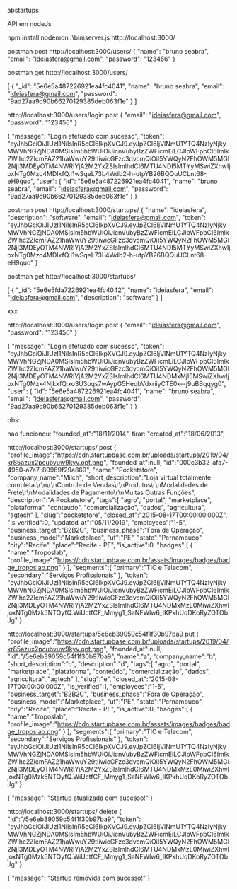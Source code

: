 abstartups

API em nodeJs

npm install nodemon .\bin\server.js
http://localhost:3000/

postman
post
http://localhost:3000/users/
{ "name": "bruno seabra", "email": "ideiasfera@gmail.com", "password": "123456" }

postman
get
http://localhost:3000/users/

[ { "_id": "5e6e5a487226921ea4fc4041", "name": "bruno seabra", "email": "ideiasfera@gmail.com", "password": "9ad27aa9c90b66270129385deb063f1e" } ]

http://localhost:3000/users/login
post
{ "email": "ideiasfera@gmail.com", "password": "123456" }

{ "message": "Login efetuado com sucesso", "token": "eyJhbGciOiJIUzI1NiIsInR5cCI6IkpXVCJ9.eyJpZCI6IjVlNmU1YTQ4NzIyNjkyMWVhNGZjNDA0MSIsIm5hbWUiOiJicnVubyBzZWFicmEiLCJlbWFpbCI6ImlkZWlhc2ZlcmFAZ21haWwuY29tIiwicGFzc3dvcmQiOiI5YWQyN2FhOWM5MGI2NjI3MDEyOTM4NWRlYjA2M2YxZSIsImlhdCI6MTU4NDI5MTYyMSwiZXhwIjoxNTg0Mzc4MDIxfQ.I1wSqeL73L4Wdb2-h-utpYB26BQQuUCLnt68-eH9quo", "user": { "id": "5e6e5a487226921ea4fc4041", "name": "bruno seabra", "email": "ideiasfera@gmail.com", "password": "9ad27aa9c90b66270129385deb063f1e" } }

postman
post
http://localhost:3000/startups/
{ "name": "ideiasfera", "description": "software", "email": "ideiasfera@gmail.com", "token": "eyJhbGciOiJIUzI1NiIsInR5cCI6IkpXVCJ9.eyJpZCI6IjVlNmU1YTQ4NzIyNjkyMWVhNGZjNDA0MSIsIm5hbWUiOiJicnVubyBzZWFicmEiLCJlbWFpbCI6ImlkZWlhc2ZlcmFAZ21haWwuY29tIiwicGFzc3dvcmQiOiI5YWQyN2FhOWM5MGI2NjI3MDEyOTM4NWRlYjA2M2YxZSIsImlhdCI6MTU4NDI5MTYyMSwiZXhwIjoxNTg0Mzc4MDIxfQ.I1wSqeL73L4Wdb2-h-utpYB26BQQuUCLnt68-eH9quo" }

postman
get
http://localhost:3000/startups/

[ { "_id": "5e6e5fda7226921ea4fc4042", "name": "ideiasfera", "email": "ideiasfera@gmail.com", "description": "software" } ]

xxx

http://localhost:3000/users/login
post
{ "email": "ideiasfera@gmail.com", "password": "123456" }

{
    "message": "Login efetuado com sucesso",
    "token": "eyJhbGciOiJIUzI1NiIsInR5cCI6IkpXVCJ9.eyJpZCI6IjVlNmU1YTQ4NzIyNjkyMWVhNGZjNDA0MSIsIm5hbWUiOiJicnVubyBzZWFicmEiLCJlbWFpbCI6ImlkZWlhc2ZlcmFAZ21haWwuY29tIiwicGFzc3dvcmQiOiI5YWQyN2FhOWM5MGI2NjI3MDEyOTM4NWRlYjA2M2YxZSIsImlhdCI6MTU4NDMxMjI5MSwiZXhwIjoxNTg0Mzk4NjkxfQ.xo3U3oqs7wAypG5HeqbVdxriiyCTE0k--j9uBBqqyg0",
    "user": {
        "id": "5e6e5a487226921ea4fc4041",
        "name": "bruno seabra",
        "email": "ideiasfera@gmail.com",
        "password": "9ad27aa9c90b66270129385deb063f1e"
    }
}

obs:

nao funcionou: "founded_at":"18/11/2014",
tirar: "created_at":"18/06/2013",

http://localhost:3000/startups/
post
{
    "profile_image":"https://cdn.startupbase.com.br/uploads/startups/2019/04/kr85azux2pcubvuw9kyv.opt.png",
    "founded_at":null,
    "id":"000c3b32-afa7-4950-a7e7-80969f29a869",
    "name":"Pocketstore",
    "company_name":"Milch",
    "short_description":"Loja virtual totalmente completa.\r\n\r\nControle de Vendas\r\nProdutos\r\nModalidades de Frete\r\nModalidades de Pagamento\r\nMuitas Outras Funções",
    "description":"A Pocketstore",
    "tags":[
        "agro",
        "portal",
        "marketplace",
        "plataforma",
        "conteúdo",
        "comercialização",
        "dados",
        "agricultura",
        "agtech"
    ],
    "slug":"pocketstore",
    "closed_at":"2015-08-17T00:00:00.000Z",
    "is_verified":0,
    "updated_at":"05/11/2019",
    "employees":"1-5",
    "business_target":"B2B2C",
    "business_phase":"Fora de Operação",
    "business_model":"Marketplace",
    "uf":"PE",
    "state":"Pernambuco",
    "city":"Recife",
    "place":"Recife - PE",
    "is_active":0,
    "badges":[
    {
        "name":"Troposlab",
        "profile_image":"https://cdn.startupbase.com.br/assets/images/badges/badge_troposlab.png"
    }
    ],
    "segments":{
        "primary":"TIC e Telecom",
        "secondary":"Serviços Profissionais"
    },
    "token": "eyJhbGciOiJIUzI1NiIsInR5cCI6IkpXVCJ9.eyJpZCI6IjVlNmU1YTQ4NzIyNjkyMWVhNGZjNDA0MSIsIm5hbWUiOiJicnVubyBzZWFicmEiLCJlbWFpbCI6ImlkZWlhc2ZlcmFAZ21haWwuY29tIiwicGFzc3dvcmQiOiI5YWQyN2FhOWM5MGI2NjI3MDEyOTM4NWRlYjA2M2YxZSIsImlhdCI6MTU4NDMxMzE0MiwiZXhwIjoxNTg0Mzk5NTQyfQ.WiUctfCF_Mmyg1_SaNFWlw6_IKPkhUqDKoRyZOTObJg"
}


http://localhost:3000/startups/5e6eb39059c54f1f30b97ba9
put
{
    "profile_image":"https://cdn.startupbase.com.br/uploads/startups/2019/04/kr85azux2pcubvuw9kyv.opt.png",
    "founded_at":null,
    "id":"/5e6eb39059c54f1f30b97ba9",
    "name":"a",
    "company_name":"b",
    "short_description":"c",
    "description":"d",
    "tags":[
        "agro",
        "portal",
        "marketplace",
        "plataforma",
        "conteúdo",
        "comercialização",
        "dados",
        "agricultura",
        "agtech"
    ],
    "slug":"e",
    "closed_at":"2015-08-17T00:00:00.000Z",
    "is_verified":1,
    "employees":"1-5",
    "business_target":"B2B2C",
    "business_phase":"Fora de Operação",
    "business_model":"Marketplace",
    "uf":"PE",
    "state":"Pernambuco",
    "city":"Recife",
    "place":"Recife - PE",
    "is_active":0,
    "badges":[
    {
        "name":"Troposlab",
        "profile_image":"https://cdn.startupbase.com.br/assets/images/badges/badge_troposlab.png"
    }
    ],
    "segments":{
        "primary":"TIC e Telecom",
        "secondary":"Serviços Profissionais"
    },
    "token": "eyJhbGciOiJIUzI1NiIsInR5cCI6IkpXVCJ9.eyJpZCI6IjVlNmU1YTQ4NzIyNjkyMWVhNGZjNDA0MSIsIm5hbWUiOiJicnVubyBzZWFicmEiLCJlbWFpbCI6ImlkZWlhc2ZlcmFAZ21haWwuY29tIiwicGFzc3dvcmQiOiI5YWQyN2FhOWM5MGI2NjI3MDEyOTM4NWRlYjA2M2YxZSIsImlhdCI6MTU4NDMxMzE0MiwiZXhwIjoxNTg0Mzk5NTQyfQ.WiUctfCF_Mmyg1_SaNFWlw6_IKPkhUqDKoRyZOTObJg"
}

{
    "message": "Startup atualizada com sucesso!"
}

http://localhost:3000/startups/
delete
{
    "id":"/5e6eb39059c54f1f30b97ba9",
    "token": "eyJhbGciOiJIUzI1NiIsInR5cCI6IkpXVCJ9.eyJpZCI6IjVlNmU1YTQ4NzIyNjkyMWVhNGZjNDA0MSIsIm5hbWUiOiJicnVubyBzZWFicmEiLCJlbWFpbCI6ImlkZWlhc2ZlcmFAZ21haWwuY29tIiwicGFzc3dvcmQiOiI5YWQyN2FhOWM5MGI2NjI3MDEyOTM4NWRlYjA2M2YxZSIsImlhdCI6MTU4NDMxMzE0MiwiZXhwIjoxNTg0Mzk5NTQyfQ.WiUctfCF_Mmyg1_SaNFWlw6_IKPkhUqDKoRyZOTObJg"
}

{
    "message": "Startup removida com sucesso!"
}
